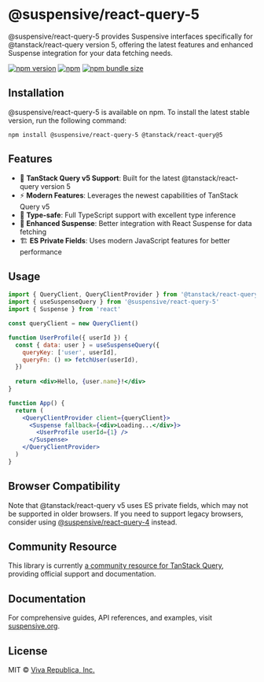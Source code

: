 # @suspensive/react-query-5

@suspensive/react-query-5 provides Suspensive interfaces specifically for @tanstack/react-query version 5, offering the latest features and enhanced Suspense integration for your data fetching needs.

[![npm version](https://img.shields.io/npm/v/@suspensive/react-query-5?color=000&labelColor=000&logo=npm&label=)](https://www.npmjs.com/package/@suspensive/react-query-5)
[![npm](https://img.shields.io/npm/dm/@suspensive/react-query-5?color=000&labelColor=000)](https://www.npmjs.com/package/@suspensive/react-query-5)
[![npm bundle size](https://img.shields.io/bundlephobia/minzip/@suspensive/react-query-5?color=000&labelColor=000)](https://www.npmjs.com/package/@suspensive/react-query-5)

## Installation

@suspensive/react-query-5 is available on npm. To install the latest stable version, run the following command:

```shell npm2yarn
npm install @suspensive/react-query-5 @tanstack/react-query@5
```

## Features

- 🚀 **TanStack Query v5 Support**: Built for the latest @tanstack/react-query version 5
- ⚡ **Modern Features**: Leverages the newest capabilities of TanStack Query v5
- 🎯 **Type-safe**: Full TypeScript support with excellent type inference
- 🔄 **Enhanced Suspense**: Better integration with React Suspense for data fetching
- 🏗️ **ES Private Fields**: Uses modern JavaScript features for better performance

## Usage

```jsx
import { QueryClient, QueryClientProvider } from '@tanstack/react-query'
import { useSuspenseQuery } from '@suspensive/react-query-5'
import { Suspense } from 'react'

const queryClient = new QueryClient()

function UserProfile({ userId }) {
  const { data: user } = useSuspenseQuery({
    queryKey: ['user', userId],
    queryFn: () => fetchUser(userId),
  })
  
  return <div>Hello, {user.name}!</div>
}

function App() {
  return (
    <QueryClientProvider client={queryClient}>
      <Suspense fallback={<div>Loading...</div>}>
        <UserProfile userId={1} />
      </Suspense>
    </QueryClientProvider>
  )
}
```

## Browser Compatibility

Note that @tanstack/react-query v5 uses ES private fields, which may not be supported in older browsers. If you need to support legacy browsers, consider using [@suspensive/react-query-4](../react-query-4) instead.

## Community Resource

This library is currently [a community resource for TanStack Query](https://tanstack.com/query/latest/docs/framework/react/community/suspensive-react-query), providing official support and documentation.

## Documentation

For comprehensive guides, API references, and examples, visit [suspensive.org](https://suspensive.org).

## License

MIT © [Viva Republica, Inc.](https://github.com/toss/suspensive/blob/main/LICENSE)